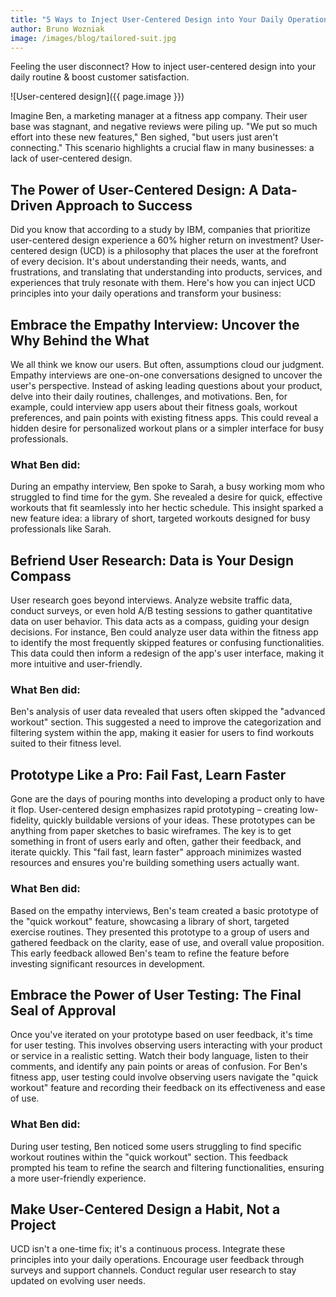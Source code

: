 ```yaml
---
title: "5 Ways to Inject User-Centered Design into Your Daily Operations"
author: Bruno Wozniak
image: /images/blog/tailored-suit.jpg
---
```


Feeling the user disconnect?  How to inject user-centered design into your daily routine & boost customer satisfaction.

![User-centered design]({{ page.image }})

<!--more-->

Imagine Ben, a marketing manager at a fitness app company.  Their user base was stagnant, and negative reviews were piling up.  "We put so much effort into these new features," Ben sighed, "but users just aren't connecting."  This scenario highlights a crucial flaw in many businesses: a lack of user-centered design.

## The Power of User-Centered Design: A Data-Driven Approach to Success

Did you know that according to a study by  IBM, companies that prioritize user-centered design experience a 60% higher return on investment?  User-centered design (UCD) is a philosophy that places the user at the forefront of every decision.  It's about understanding their needs, wants, and frustrations, and translating that understanding into products, services, and experiences that truly resonate with them.  Here's how you can inject UCD principles into your daily operations and transform your business:

## Embrace the Empathy Interview: Uncover the Why Behind the What

We all think we know our users. But often, assumptions cloud our judgment.  Empathy interviews are one-on-one conversations designed to uncover the user's perspective.  Instead of asking leading questions about your product, delve into their daily routines, challenges, and motivations.  Ben, for example, could interview app users about their fitness goals, workout preferences, and pain points with existing fitness apps.  This could reveal a hidden desire for personalized workout plans or a simpler interface for busy professionals.

### What Ben did:

During an empathy interview, Ben spoke to Sarah, a busy working mom who struggled to find time for the gym.  She revealed a desire for quick, effective workouts that fit seamlessly into her hectic schedule.  This insight sparked a new feature idea: a library of short, targeted workouts designed for busy professionals like Sarah.

## Befriend User Research: Data is Your Design Compass

User research goes beyond interviews. Analyze website traffic data, conduct surveys, or even hold A/B testing sessions to gather quantitative data on user behavior.  This data acts as a compass, guiding your design decisions.  For instance, Ben could analyze user data within the fitness app to identify the most frequently skipped features or confusing functionalities.  This data could then inform a redesign of the app's user interface, making it more intuitive and user-friendly.

### What Ben did:

Ben's analysis of user data revealed that users often skipped the "advanced workout" section.  This suggested a need to improve the categorization and filtering system within the app, making it easier for users to find workouts suited to their fitness level.

## Prototype Like a Pro:  Fail Fast, Learn Faster

Gone are the days of pouring months into developing a product only to have it flop.  User-centered design emphasizes rapid prototyping – creating low-fidelity, quickly buildable versions of your ideas.  These prototypes can be anything from paper sketches to basic wireframes.  The key is to get something in front of users early and often, gather their feedback, and iterate quickly.  This "fail fast, learn faster" approach minimizes wasted resources and ensures you're building something users actually want.

### What Ben did:

Based on the empathy interviews, Ben's team created a basic prototype of the "quick workout" feature, showcasing a library of short, targeted exercise routines.  They presented this prototype to a group of users and gathered feedback on the clarity, ease of use, and overall value proposition.  This early feedback allowed Ben's team to refine the feature before investing significant resources in development.

## Embrace the Power of User Testing:  The Final Seal of Approval

Once you've iterated on your prototype based on user feedback, it's time for user testing.  This involves observing users interacting with your product or service in a realistic setting.  Watch their body language, listen to their comments, and identify any pain points or areas of confusion.  For Ben's fitness app, user testing could involve observing users navigate the "quick workout" feature and recording their feedback on its effectiveness and ease of use.

### What Ben did:

During user testing, Ben noticed some users struggling to find specific workout routines within the "quick workout" section.  This feedback prompted his team to refine the search and filtering functionalities, ensuring a more user-friendly experience.

## Make User-Centered Design a Habit, Not a Project

UCD isn't a one-time fix; it's a continuous process.  Integrate these principles into your daily operations.  Encourage user feedback through surveys and support channels.  Conduct regular user research to stay updated on evolving user needs.